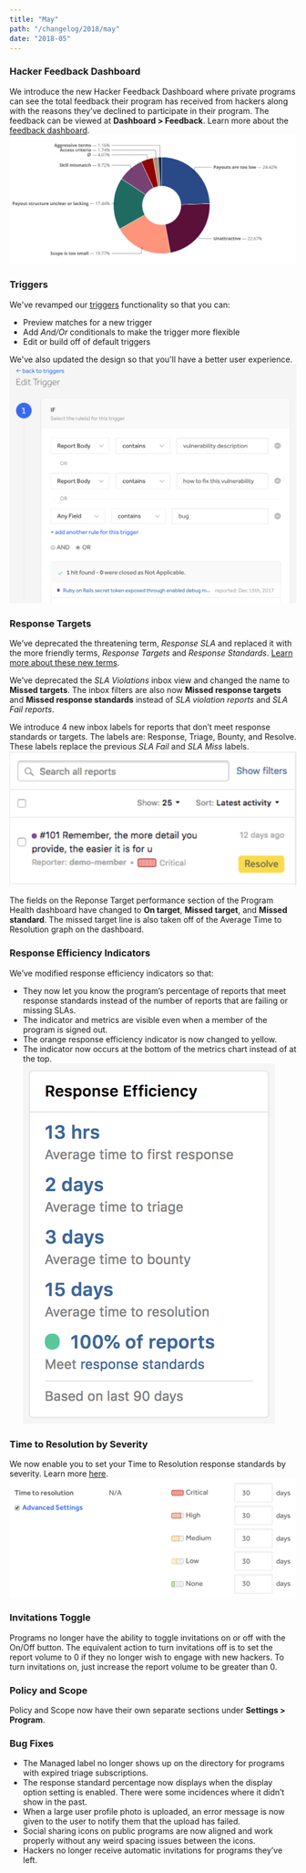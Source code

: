 ```yaml
---
title: "May"
path: "/changelog/2018/may"
date: "2018-05"
---
```


### Hacker Feedback Dashboard
We introduce the new Hacker Feedback Dashboard where private programs can see the total feedback their program has received from hackers along with the reasons they’ve declined to participate in their program. The feedback can be viewed at <b>Dashboard > Feedback</b>. Learn more about the [feedback dashboard](/programs/hacker-feedback-dashboard.html).
![may_2018](./images/may_2018.png)

### Triggers
We've revamped our [triggers](/programs/triggers.html) functionality so that you can: 
* Preview matches for a new trigger
* Add <i>And/Or</i> conditionals to make the trigger more flexible
* Edit or build off of default triggers

We've also updated the design so that you'll have a better user experience.
![may_2018_triggers](./images/may_2018_triggers.png)

### Response Targets 
We’ve deprecated the threatening term, <i>Response SLA</i> and replaced it with the more friendly terms, <i>Response Targets</i> and <i>Response Standards</i>. [Learn more about these new terms](/programs/response-targets.html). 

We’ve deprecated the <i>SLA Violations</i> inbox view and changed the name to <b>Missed targets</b>. The inbox filters are also now <b>Missed response targets</b> and <b>Missed response standards</b> instead of <i>SLA violation reports</i> and <i>SLA Fail reports</i>. 

We introduce 4 new inbox labels for reports that don’t meet response standards or targets. The labels are: Response, Triage, Bounty, and Resolve. These labels replace the previous <i>SLA Fail</i> and <i>SLA Miss</i> labels. 
![may_2018_label](./images/may_2018_responselabel.png)

The fields on the Reponse Target performance section of the Program Health dashboard have changed to <b>On target</b>, <b>Missed target</b>, and <b>Missed standard</b>. The missed target line is also taken off of the Average Time to Resolution graph on the dashboard.

### Response Efficiency Indicators
We’ve modified response efficiency indicators so that:
* They now let you know the program’s percentage of reports that meet response standards instead of the number of reports that are failing or missing SLAs. 
* The indicator and metrics are visible even when a member of the program is signed out. 
* The orange response efficiency indicator is now changed to yellow.
* The indicator now occurs at the bottom of the metrics chart instead of at the top.
![may_2018_indicator](./images/may_2018_efficiencyindicator.png)

### Time to Resolution by Severity
We now enable you to set your Time to Resolution response standards by severity. Learn more [here](/programs/setting-response-targets.html). 
![may_2018_severity](./images/may_2018_resbyseverity.png)

### Invitations Toggle
Programs no longer have the ability to toggle invitations on or off with the On/Off button. The equivalent action to turn invitations off is to set the report volume to 0 if they no longer wish to engage with new hackers. To turn invitations on, just increase the report volume to be greater than 0. 

### Policy and Scope
Policy and Scope now have their own separate sections under <b>Settings > Program</b>. 

### Bug Fixes
* The Managed label no longer shows up on the directory for programs with expired triage subscriptions.
* The response standard percentage now displays when the display option setting is enabled. There were some incidences where it didn’t show in the past. 
* When a large user profile photo is uploaded, an error message is now given to the user to notify them that the upload has failed. 
* Social sharing icons on public programs are now aligned and work properly without any weird spacing issues between the icons. 
* Hackers no longer receive automatic invitations for programs they’ve left. 
